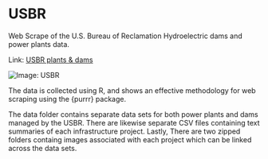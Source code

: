 # USBR
Web Scrape of the U.S. Bureau of Reclamation Hydroelectric dams and power plants data.

Link: [USBR plants & dams](https://usbr.gov/projects/)

![Image: USBR](src/hoover_dam.jpeg)

The data is collected using R, and shows an effective methodology for web scraping using the {purrr} package.

The data folder contains separate data sets for both power plants and dams managed by the USBR. There are likewise separate CSV files containing text summaries of each infrastructure project. Lastly, There are two zipped folders containg images associated with each project which can be linked across the data sets.


